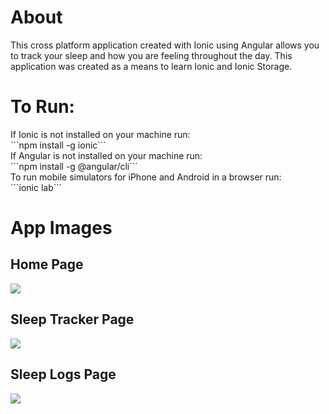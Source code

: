 <h1>About</h1>
This cross platform application created with Ionic using Angular allows you to track your sleep and how you are feeling throughout the day. This application was created as a means to learn Ionic and Ionic Storage.

<h1>To Run:</h1>
If Ionic is not installed on your machine run:
<br>
```npm install -g ionic```
<br>
If Angular is not installed on your machine run:
<br>
```npm install -g @angular/cli```
<br>
To run mobile simulators for iPhone and Android in a browser run:
<br>
```ionic lab```

<h1>App Images</h1>
<h2>Home Page</h2>
<img src="/src/assets/images/app-images/homePage.png">
<h2>Sleep Tracker Page</h2>
<img src="/src/assets/images/app-images/sleepTracker.png">
<h2>Sleep Logs Page</h2>
<img src="/src/assets/images/app-images/tiredLogs.png">
